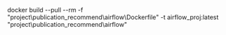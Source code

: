 docker build --pull --rm -f "project\publication_recommend\airflow\Dockerfile" -t airflow_proj:latest "project\publication_recommend\airflow"
